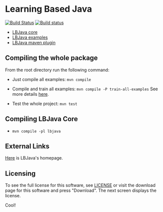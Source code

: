 # Learning Based Java 

[![Build Status](https://semaphoreci.com/api/v1/projects/02a1d3da-4dc5-41c0-963c-b5605e4abc67/605145/badge.svg)](https://semaphoreci.com/danyaljj/lbjava)
[![Build status](https://ci.appveyor.com/api/projects/status/vql7prdpsayqe2qb/branch/master?svg=true)](https://ci.appveyor.com/project/bhargavm/lbjava/branch/master)

- [LBJava core](lbjava/README.md) 
- [LBJava examples](lbjava-examples/README.md) 
- [LBJava maven plugin](lbjava-mvn-plugin/README.md)

## Compiling the whole package  

From the root directory run the following command:

 - Just compile all examples: `mvn compile`
 - Compile and train all examples: `mvn compile -P train-all-examples`
 See more details [here](lbjava-examples/README.md).

 - Test the whole project: `mvn test`

## Compiling LBJava Core

- `mvn compile -pl lbjava`

 
## External Links 
[Here](http://cogcomp.cs.illinois.edu/page/software_view/LBJava) is LBJava's homepage.  

## Licensing
To see the full license for this software, see [LICENSE](LICENSE) or visit the download 
page for this software and press "Download". The next screen displays the license. 

Cool!